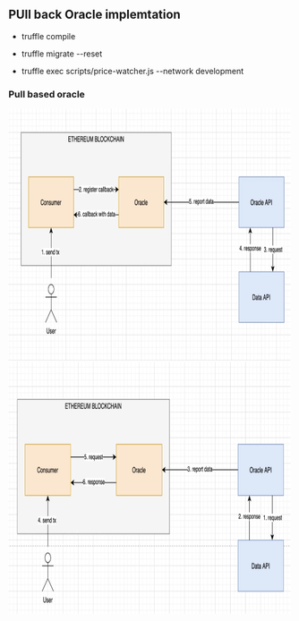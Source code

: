 ## PUll back Oracle implemtation

- truffle compile
- truffle migrate --reset

- truffle exec scripts/price-watcher.js --network development

### Pull based oracle

<img src='./pull-based-oracle.png' width='600' height='450' alt='pull based oracle'>
<img src='./push-based-oracle.png' width='600' height='450' alt='pull based oracle'>
